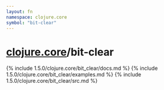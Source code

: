 ```yaml
---
layout: fn
namespace: clojure.core
symbol: "bit-clear"
---
```


# [clojure.core](../)/bit-clear

{% include 1.5.0/clojure.core/bit_clear/docs.md %}
{% include 1.5.0/clojure.core/bit_clear/examples.md %}
{% include 1.5.0/clojure.core/bit_clear/src.md %}

